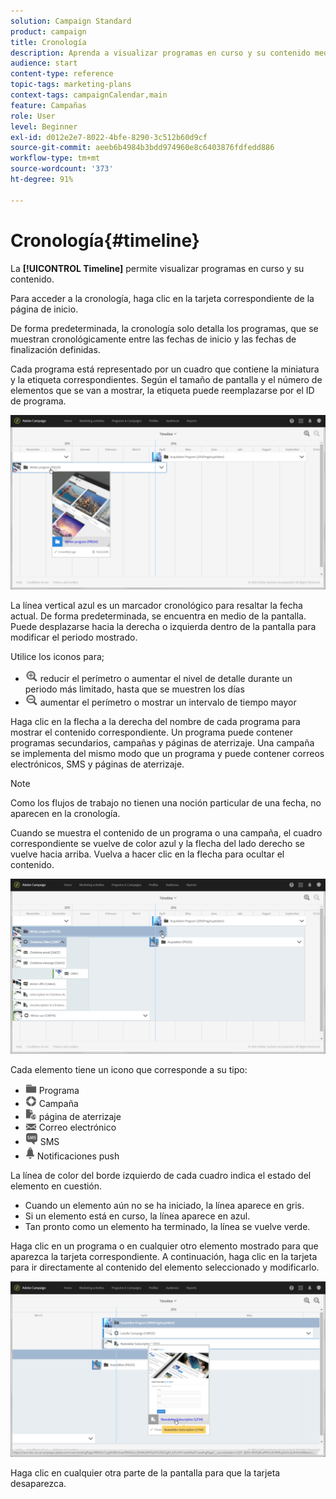 ```yaml
---
solution: Campaign Standard
product: campaign
title: Cronología
description: Aprenda a visualizar programas en curso y su contenido mediante la interfaz de Adobe Campaign Standard.
audience: start
content-type: reference
topic-tags: marketing-plans
context-tags: campaignCalendar,main
feature: Campañas
role: User
level: Beginner
exl-id: d012e2e7-8022-4bfe-8290-3c512b60d9cf
source-git-commit: aeeb6b4984b3bdd974960e8c6403876fdfedd886
workflow-type: tm+mt
source-wordcount: '373'
ht-degree: 91%

---
```


# Cronología{#timeline}

La **[!UICONTROL Timeline]** permite visualizar programas en curso y su contenido.

Para acceder a la cronología, haga clic en la tarjeta correspondiente de la página de inicio.

De forma predeterminada, la cronología solo detalla los programas, que se muestran cronológicamente entre las fechas de inicio y las fechas de finalización definidas.

Cada programa está representado por un cuadro que contiene la miniatura y la etiqueta correspondientes. Según el tamaño de pantalla y el número de elementos que se van a mostrar, la etiqueta puede reemplazarse por el ID de programa.

![](assets/timeline_1.png)

La línea vertical azul es un marcador cronológico para resaltar la fecha actual. De forma predeterminada, se encuentra en medio de la pantalla. Puede desplazarse hacia la derecha o izquierda dentro de la pantalla para modificar el periodo mostrado.

Utilice los iconos para;

* ![](assets/timeline_zoom_in.png) reducir el perímetro o aumentar el nivel de detalle durante un periodo más limitado, hasta que se muestren los días
* ![](assets/timeline_zoom_out.png) aumentar el perímetro o mostrar un intervalo de tiempo mayor

Haga clic en la flecha a la derecha del nombre de cada programa para mostrar el contenido correspondiente. Un programa puede contener programas secundarios, campañas y páginas de aterrizaje. Una campaña se implementa del mismo modo que un programa y puede contener correos electrónicos, SMS y páginas de aterrizaje.

>[!NOTE]
>
>Como los flujos de trabajo no tienen una noción particular de una fecha, no aparecen en la cronología.

Cuando se muestra el contenido de un programa o una campaña, el cuadro correspondiente se vuelve de color azul y la flecha del lado derecho se vuelve hacia arriba. Vuelva a hacer clic en la flecha para ocultar el contenido.

![](assets/timeline_2.png)

Cada elemento tiene un icono que corresponde a su tipo:

* ![](assets/timeline_program_icon.png) Programa
* ![](assets/timeline_campaign_icon.png) Campaña
* ![](assets/timeline_lp_icon.png) página de aterrizaje
* ![](assets/timeline_email_icon.png) Correo electrónico
* ![](assets/timeline_sms_icon.png) SMS
* ![](assets/timeline_push_icon.png) Notificaciones push

La línea de color del borde izquierdo de cada cuadro indica el estado del elemento en cuestión.

* Cuando un elemento aún no se ha iniciado, la línea aparece en gris.
* Si un elemento está en curso, la línea aparece en azul.
* Tan pronto como un elemento ha terminado, la línea se vuelve verde.

Haga clic en un programa o en cualquier otro elemento mostrado para que aparezca la tarjeta correspondiente. A continuación, haga clic en la tarjeta para ir directamente al contenido del elemento seleccionado y modificarlo.

![](assets/timeline_3.png)

Haga clic en cualquier otra parte de la pantalla para que la tarjeta desaparezca.
